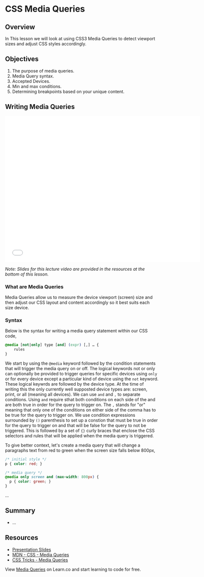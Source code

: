 # CSS Media Queries

## Overview

In This lesson we will look at using CSS3 Media Queries to detect viewport sizes and adjust CSS styles accordingly.

## Objectives

1. The purpose of media queries.
2. Media Query syntax.
3. Accepted Devices.
4. Min and max conditions.
5. Determining breakpoints based on your unique content.

## Writing Media Queries

<iframe width="640" height="480" src="//www.youtube.com/embed/MYOT5FDG8gk?rel=0&modestbranding=1" frameborder="0" allowfullscreen></iframe>

*Note: Slides for this lecture video are provided in the resources at the bottom of this lesson.*

### What are Media Queries

Media Queries allow us to measure the device viewport (screen) size and then adjust our CSS layout and content accordingly so it best suits each size device.

### Syntax

Below is the syntax for writing a media query statement within our CSS code,

```css
@media [not|only] type [and] (expr) [,] … {
    rules
}
```

We start by using the `@media` keyword followed by the condition statements that will trigger the media query on or off. The logical keywords not or only can optionally be provided to trigger queries for specific devices using `only` or for every device except a particular kind of device using the `not` keyword. These logical keywrds are followed by the device type. At the time of writing this the only currently well supposted device types are: screen, print, or all (meaning all devices). We can use `and` and `,` to separate conditions. Using `and` require sthat both conditions on each side of the and are both true in order for the query to trigger on. The `,` stands for "or" meaning that only one of the conditions on either side of the comma has to be true for the query to trigger on. We use condition expressions surrounded by `()` parenthesis to set up a constion that must be true in order for the query to trigger on and that will be false for the query to not be triggered. This is followed by a set of `{}` curly braces that enclose the CSS selectors and rules that will be applied when the media query is triggered.

To give better context, let's create a media query that will change a paragraphs text from red to green when the screen size falls below 800px,

```css
/* initial style */
p { color: red; }

/* media query */
@media only screen and (max-width: 800px) {
  p { color: green; }
}
```

...

## Summary

- ...

## Resources

- [Presentation Slides](https://docs.google.com/presentation/d/1j_i5pGPB5lHbgr4fpdUDheRBv2kAeOk_yhfd1Uc2f3s/edit?usp=sharing)
- [MDN - CSS - Media Queries](https://developer.mozilla.org/en-US/docs/Web/CSS/Media_Queries/Using_media_queries)
- [CSS Tricks - Media Queries](https://css-tricks.com/css-media-queries/)

<p data-visibility='hidden'>View <a href='https://learn.co/lessons/media-queries' title='Media Queries'>Media Queries</a> on Learn.co and start learning to code for free.</p>